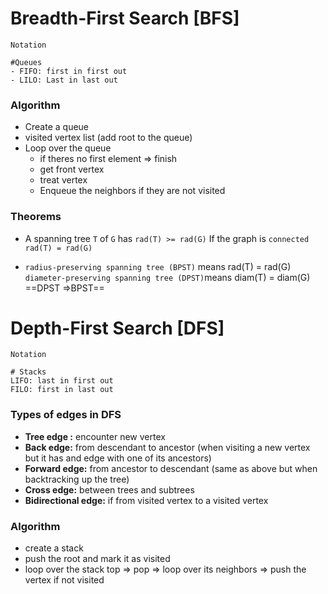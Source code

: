 # Breadth-First Search [BFS]
```
Notation

#Queues
- FIFO: first in first out
- LILO: Last in last out
```

### Algorithm
- Create  a queue 
- visited vertex list (add root to the queue)
- Loop over the queue
	- if theres no first element => finish
	- get front vertex
	- treat vertex
	- Enqueue the neighbors if they are not visited 

### Theorems
- A spanning tree `T` of `G` has `rad(T) >= rad(G)`
If the graph is `connected rad(T) = rad(G)` 

- `radius-preserving spanning tree (BPST)` means rad(T) = rad(G)
`diameter-preserving spanning tree (DPST)`means diam(T) = diam(G)
==DPST =>BPST==

# Depth-First Search [DFS]
```
Notation

# Stacks
LIFO: last in first out
FILO: first in last out 
```

### Types of edges in DFS
- **Tree edge :** encounter new vertex
- **Back edge:** from descendant to ancestor (when visiting a new vertex but it has and edge with one of its ancestors)
- **Forward edge:** from ancestor to descendant (same as above but when backtracking up the tree)
- **Cross edge:** between trees and subtrees
- **Bidirectional edge:** if from visited vertex to a visited vertex

### Algorithm
- create a stack
- push the root and mark it as visited
- loop over the stack 
top => pop => loop over its neighbors => push the vertex if not visited
